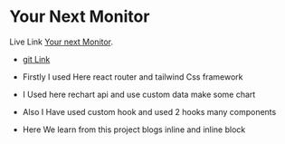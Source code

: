 # Your Next Monitor

Live Link [Your next Monitor](https://dashing-product-selection.netlify.app/).

* [git Link](https://github.com/programming-hero-web-course-4/product-analysis-website-shagors)

* Firstly I used Here react router and tailwind Css framework

* I Used here rechart api and use custom data make some chart

* Also I Have used custom hook and used 2 hooks many components

* Here We learn from this project blogs inline and inline block